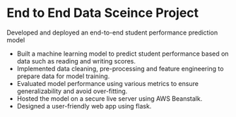 # End to End Data Sceince Project

Developed and deployed an end-to-end student performance prediction model<br>
 * Built a machine learning model to predict student performance based on data such as reading and writing scores.
 * Implemented data cleaning, pre-processing and feature engineering to prepare data for model training. 
 * Evaluated model performance using various metrics to ensure generalizability and avoid over-fitting.
 * Hosted the model on a secure live server using AWS Beanstalk.
 * Designed a user-friendly web app using flask.

